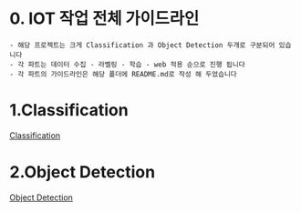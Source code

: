 # 0. IOT 작업 전체 가이드라인
```
- 해당 프로젝트는 크게 Classification 과 Object Detection 두개로 구분되어 있습니다 
- 각 파트는 데이터 수집 - 라벨링 - 학습 - web 적용 순으로 진행 됩니다 
- 각 파트의 가이드라인은 해당 폴더에 README.md로 작성 해 두었습니다 
```
# 1.Classification 
[Classification](https://github.com/crimama/clf_obj/tree/main/1_classification)

# 2.Object Detection 
[Object Detection](https://github.com/crimama/clf_obj/tree/main/2_object_detection)
